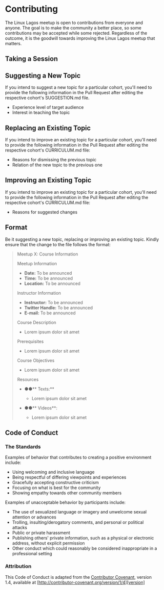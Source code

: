 
# Contributing

The Linux Lagos meetup is open to contributions from everyone and anyone. The goal is to make the community a better place, so some contributions may be accepted while some rejected. Regardless of the outcome, it is the goodwill towards improving the Linux Lagos meetup that matters.

## Taking a Session

## Suggesting a New Topic
If you intend to suggest a new topic for a particular cohort, you'll need to provide the following information in the Pull Request after editing the respective cohort's SUGGESTION.md file.

 - Experience level of target audience
 - Interest in teaching the topic

## Replacing an Existing Topic

If you intend to improve an existing topic for a particular cohort, you'll need to provide the following information in the Pull Request after editing the respective cohort's CURRICULUM.md file:

 - Reasons for dismissing the previous topic
 - Relation of the new topic to the previous one

## Improving an Existing Topic
If you intend to improve an existing topic for a particular cohort, you'll need to provide the following information in the Pull Request after editing the respective cohort's CURRICULUM.md file:

 - Reasons for suggested changes

## Format

Be it suggesting a new topic, replacing or improving an existing topic. Kindly ensure that the change to the file follows the format:

> Meetup X: Course Information
> 
> Meetup Information
> 
> -   **Date:** To be announced
> -   **Time:** To be announced
> -   **Location:** To be announced
> 
> Instructor Information
> 
> -   **Instructor:** To be announced
> -   **Twitter Handle:** To be announced
> -   **E-mail:** To be announced
> 
> Course Description
> 
> - Lorem ipsum dolor sit amet
> 
> Prerequisites
> 
> - Lorem ipsum dolor sit amet
> 
> Course Objectives
> 
> - Lorem ipsum dolor sit amet
> 
> Resources
> 
>  - **●●**** Texts:**
> 	 - Lorem ipsum dolor sit amet
> 
> - **●●**** Videos**:
> 	 - Lorem ipsum dolor sit amet

## Code of Conduct

### The Standards

Examples of behavior that contributes to creating a positive environment
include:

* Using welcoming and inclusive language
* Being respectful of differing viewpoints and experiences
* Gracefully accepting constructive criticism
* Focusing on what is best for the community
* Showing empathy towards other community members

Examples of unacceptable behavior by participants include:

* The use of sexualized language or imagery and unwelcome sexual attention or
advances
* Trolling, insulting/derogatory comments, and personal or political attacks
* Public or private harassment
* Publishing others' private information, such as a physical or electronic
  address, without explicit permission
* Other conduct which could reasonably be considered inappropriate in a
  professional setting

### Attribution

This Code of Conduct is adapted from the [Contributor Covenant][homepage], version 1.4,
available at [http://contributor-covenant.org/version/1/4][version]

[homepage]: http://contributor-covenant.org
[version]: http://contributor-covenant.org/version/1/4/
